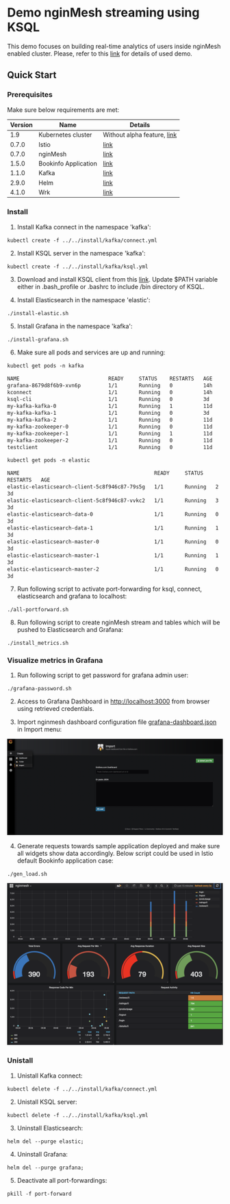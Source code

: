 # Demo nginMesh streaming using KSQL 

This demo focuses on building real-time analytics of users inside nginMesh enabled cluster. Please, refer to this [link](https://github.com/confluentinc/ksql/tree/master/ksql-clickstream-demo) for details of used demo.

## Quick Start

### Prerequisites

Make sure below requirements are met:
  
  | Version | Name | Details |
  | --- | ------ | ------ |
  |1.9|Kubernetes cluster|Without alpha feature, [link](https://istio.io/docs/setup/kubernetes/quick-start.html#google-kubernetes-engine)|
  |0.7.0|Istio|[link](https://istio.io/docs/setup/kubernetes/quick-start.html)|
  |0.7.0|nginMesh|[link](https://github.com/nginmesh/nginmesh/blob/master/README.md)|
  |1.5.0|Bookinfo Application|[link](https://github.com/istio/istio/blob/master/samples/bookinfo/src)|
  |1.1.0|Kafka|[link](https://kafka.apache.org/downloadsc)|
  |2.9.0|Helm|[link](https://docs.helm.sh/using_helm/)|
  |4.1.0| Wrk|[link](https://github.com/wg/wrk)| 

### Install 

1. Install Kafka connect in the namespace 'kafka':
```
kubectl create -f ../../install/kafka/connect.yml
```

2. Install KSQL server in the namespace 'kafka':
```
kubectl create -f ../../install/kafka/ksql.yml
```

3. Download and install KSQL client from this [link](https://www.confluent.io/download/). Update $PATH variable either in .bash_profile or .bashrc to include /bin directory of KSQL.

4. Install Elasticsearch  in the namespace 'elastic':
```
./install-elastic.sh
```

5. Install Grafana in the namespace 'kafka':
```
./install-grafana.sh
```
6. Make sure all pods and services are up and running:
```
kubectl get pods -n kafka
```
```
NAME                             READY     STATUS    RESTARTS   AGE
grafana-8679d8f6b9-xvn6p         1/1       Running   0          14h
kconnect                         1/1       Running   0          14h
ksql-cli                         1/1       Running   0          3d
my-kafka-kafka-0                 1/1       Running   1          11d
my-kafka-kafka-1                 1/1       Running   0          3d
my-kafka-kafka-2                 1/1       Running   0          11d
my-kafka-zookeeper-0             1/1       Running   0          11d
my-kafka-zookeeper-1             1/1       Running   1          11d
my-kafka-zookeeper-2             1/1       Running   0          11d
testclient                       1/1       Running   0          11d
```
```
kubectl get pods -n elastic
```
```
NAME                                            READY     STATUS    RESTARTS   AGE
elastic-elasticsearch-client-5c8f946c87-79s5g   1/1       Running   2          3d
elastic-elasticsearch-client-5c8f946c87-vvkc2   1/1       Running   3          3d
elastic-elasticsearch-data-0                    1/1       Running   0          3d
elastic-elasticsearch-data-1                    1/1       Running   1          3d
elastic-elasticsearch-master-0                  1/1       Running   0          3d
elastic-elasticsearch-master-1                  1/1       Running   1          3d
elastic-elasticsearch-master-2                  1/1       Running   0          3d
```

7. Run following script to activate port-forwarding for ksql, connect, elasticsearch and grafana to localhost:

```
./all-portforward.sh
```

8. Run following script to create nginMesh stream and tables which will be pushed to Elasticsearch and Grafana:
```
./install_metrics.sh
```

### Visualize metrics in Grafana

1. Run following script to get password for grafana admin user:
```
./grafana-password.sh
```

2. Access to Grafana Dashboard in [http://localhost:3000](http://localhost:3000/) from browser using retrieved credentials.

3. Import nginmesh dashboard configuration file [grafana-dashboard.json](grafana-dashboard.json) in Import menu:

![Alt text](images/import_dashboard.png?raw=true "Import Dashboard")

4. Generate requests towards sample application deployed and make sure all widgets show data accordingly. Below script could be used in Istio default Bookinfo application case:
```
./gen_load.sh
```

![Alt text](images/dashboard.png?raw=true "Grafana Dashboard")

### Unistall 

1. Unistall Kafka connect:
```
kubectl delete -f ../../install/kafka/connect.yml
```

2. Unistall KSQL server:
```
kubectl delete -f ../../install/kafka/ksql.yml
```

3. Uninstall Elasticsearch:
```
helm del --purge elastic;
```

4. Uninstall Grafana:
```
helm del --purge grafana;
```

5. Deactivate all port-forwardings:
```
pkill -f port-forward
```
